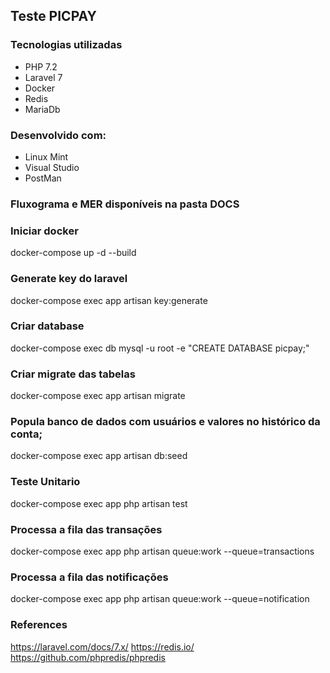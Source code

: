## Teste PICPAY

### Tecnologias utilizadas
* PHP 7.2
* Laravel 7
* Docker
* Redis
* MariaDb

### Desenvolvido com:
* Linux Mint
* Visual Studio
* PostMan

### Fluxograma e MER disponíveis na pasta DOCS

### Iniciar docker
docker-compose up -d --build

### Generate key do laravel
docker-compose exec app artisan key:generate

### Criar database
docker-compose exec db  mysql -u root -e "CREATE DATABASE picpay;"

### Criar migrate das tabelas
docker-compose exec app artisan migrate

### Popula banco de dados com usuários e valores no histórico da conta;
docker-compose exec app artisan db:seed

### Teste Unitario
docker-compose exec app php artisan test

### Processa a fila das transações
docker-compose exec app php artisan queue:work --queue=transactions

### Processa a fila das notificações
docker-compose exec app php artisan queue:work --queue=notification


### References
https://laravel.com/docs/7.x/
https://redis.io/
https://github.com/phpredis/phpredis